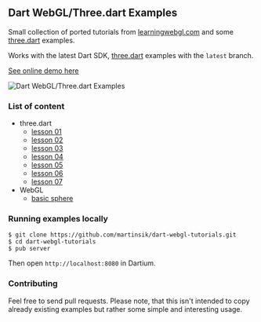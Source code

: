 ## Dart WebGL/Three.dart Examples

Small collection of ported tutorials from [learningwebgl.com](http://www.learningwebgl.com) and some [three.dart](https://github.com/threeDart/three.dart) examples.

Works with the latest Dart SDK, [three.dart](https://github.com/threeDart/three.dart) examples with the `latest` branch.

[See online demo here](http://ahoj.io/dart-webgl-tutorials/#Lesson04)

![Dart WebGL/Three.dart Examples](https://raw.githubusercontent.com/martinsik/dart-webgl-tutorials/master/doc/index.png)

### List of content

- three.dart
  - [lesson 01](http://ahoj.io/dart-webgl-tutorials/#Lesson01)
  - [lesson 02](http://ahoj.io/dart-webgl-tutorials/#Lesson02)
  - [lesson 03](http://ahoj.io/dart-webgl-tutorials/#Lesson03)
  - [lesson 04](http://ahoj.io/dart-webgl-tutorials/#Lesson04)
  - [lesson 05](http://ahoj.io/dart-webgl-tutorials/#Lesson05)
  - [lesson 06](http://ahoj.io/dart-webgl-tutorials/#Lesson06)
  - [lesson 07](http://ahoj.io/dart-webgl-tutorials/#Lesson07)
- WebGL
  - [basic sphere](http://ahoj.io/dart-webgl-tutorials/#ThreeBasicSphere)

### Running examples locally

```
$ git clone https://github.com/martinsik/dart-webgl-tutorials.git
$ cd dart-webgl-tutorials
$ pub server
```

Then open `http://localhost:8080` in Dartium.

### Contributing

Feel free to send pull requests. Please note, that this isn't intended to copy already existing examples but rather some simple and interesting usage.
